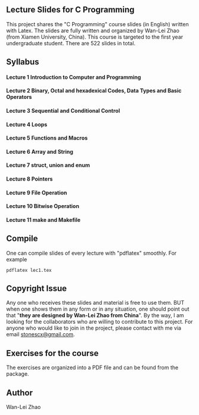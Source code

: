 ## Lecture Slides for C Programming

This project shares the "C Programming" course slides (in English) written with Latex. The slides are fully written and organized by Wan-Lei Zhao (from Xiamen University, China). This course is targeted to the first year undergraduate student. There are 522 slides in total.


## Syllabus
#### Lecture 1 Introduction to Computer and Programming
#### Lecture 2 Binary, Octal and hexadexical Codes, Data Types and Basic Operators
#### Lecture 3 Sequential and Conditional Control
#### Lecture 4 Loops
#### Lecture 5 Functions and Macros
#### Lecture 6 Array and String
#### Lecture 7 struct, union and enum
#### Lecture 8 Pointers
#### Lecture 9 File Operation
#### Lecture 10 Bitwise Operation
#### Lecture 11 make and Makefile


## Compile
One can compile slides of every lecture with "pdflatex" smoothly. For example
```
pdflatex lec1.tex
```

## Copyright Issue
Any one who receives these slides and material is free to use them. BUT when one shows them in any form or in any situation, one should point out that "**they are designed by Wan-Lei Zhao from China**". By the way, I am looking for the collaborators who are willing to contribute to this project. For anyone who would like to join in the project, please contact with me via email stonescx@gmail.com.

## Exercises for the course
The exercises are organized into a PDF file and can be found from the package.

## Author
Wan-Lei Zhao
